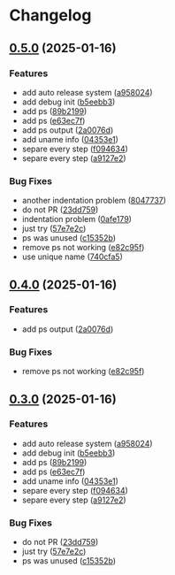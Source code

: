 # Changelog

## [0.5.0](https://github.com/o-devops/debug/compare/v0.4.0...v0.5.0) (2025-01-16)


### Features

* add auto release system ([a958024](https://github.com/o-devops/debug/commit/a958024b369f375423e148a96f5650568b199b04))
* add debug init ([b5eebb3](https://github.com/o-devops/debug/commit/b5eebb3290ae43b03df7b65f800c502f29c22250))
* add ps ([89b2199](https://github.com/o-devops/debug/commit/89b2199f01bfccbbf3ff1e1864a31165bec9d217))
* add ps ([e63ec7f](https://github.com/o-devops/debug/commit/e63ec7fceb4505ec7893de0f821c024e740e6ceb))
* add ps output ([2a0076d](https://github.com/o-devops/debug/commit/2a0076d03946c30fa7bd5a3d84957f1efcfe9ea3))
* add uname info ([04353e1](https://github.com/o-devops/debug/commit/04353e1ff4bd3db781045a77912a0e22a78301a6))
* separe every step ([f094634](https://github.com/o-devops/debug/commit/f0946349865255a0a00dcac594a4fd52645ee9b6))
* separe every step ([a9127e2](https://github.com/o-devops/debug/commit/a9127e2a7dfac7cb0ff7a83cdad64096ec4513f5))


### Bug Fixes

* another indentation problem ([8047737](https://github.com/o-devops/debug/commit/8047737bac532c330009afd870d51da85e19f910))
* do not PR ([23dd759](https://github.com/o-devops/debug/commit/23dd75905628cba363f8d9064e5b7837d7680219))
* indentation problem ([0afe179](https://github.com/o-devops/debug/commit/0afe179cf35f1ecb59e54c7f7fc26e8b34823e33))
* just try ([57e7e2c](https://github.com/o-devops/debug/commit/57e7e2cf72060fa88f1228b95301ec23a71e0f1d))
* ps was unused ([c15352b](https://github.com/o-devops/debug/commit/c15352b077890351454a9fc0e02b8c558ee13558))
* remove ps not working ([e82c95f](https://github.com/o-devops/debug/commit/e82c95fc0517c04bfa9b89fe4e98cf776ffd59da))
* use unique name ([740cfa5](https://github.com/o-devops/debug/commit/740cfa52cfe0b4d15e59c7a025a1bdfa020527a1))

## [0.4.0](https://github.com/o-devops/debug/compare/v0.3.0...v0.4.0) (2025-01-16)


### Features

* add ps output ([2a0076d](https://github.com/o-devops/debug/commit/2a0076d03946c30fa7bd5a3d84957f1efcfe9ea3))


### Bug Fixes

* remove ps not working ([e82c95f](https://github.com/o-devops/debug/commit/e82c95fc0517c04bfa9b89fe4e98cf776ffd59da))

## [0.3.0](https://github.com/o-devops/debug/compare/v0.2.0...v0.3.0) (2025-01-16)


### Features

* add auto release system ([a958024](https://github.com/o-devops/debug/commit/a958024b369f375423e148a96f5650568b199b04))
* add debug init ([b5eebb3](https://github.com/o-devops/debug/commit/b5eebb3290ae43b03df7b65f800c502f29c22250))
* add ps ([89b2199](https://github.com/o-devops/debug/commit/89b2199f01bfccbbf3ff1e1864a31165bec9d217))
* add ps ([e63ec7f](https://github.com/o-devops/debug/commit/e63ec7fceb4505ec7893de0f821c024e740e6ceb))
* add uname info ([04353e1](https://github.com/o-devops/debug/commit/04353e1ff4bd3db781045a77912a0e22a78301a6))
* separe every step ([f094634](https://github.com/o-devops/debug/commit/f0946349865255a0a00dcac594a4fd52645ee9b6))
* separe every step ([a9127e2](https://github.com/o-devops/debug/commit/a9127e2a7dfac7cb0ff7a83cdad64096ec4513f5))


### Bug Fixes

* do not PR ([23dd759](https://github.com/o-devops/debug/commit/23dd75905628cba363f8d9064e5b7837d7680219))
* just try ([57e7e2c](https://github.com/o-devops/debug/commit/57e7e2cf72060fa88f1228b95301ec23a71e0f1d))
* ps was unused ([c15352b](https://github.com/o-devops/debug/commit/c15352b077890351454a9fc0e02b8c558ee13558))
